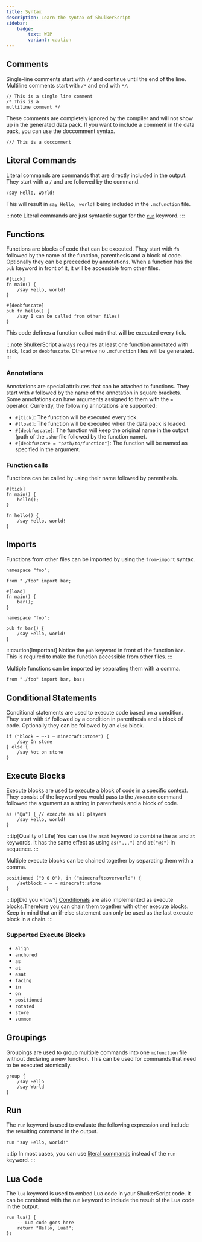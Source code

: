 ```yaml
---
title: Syntax
description: Learn the syntax of ShulkerScript
sidebar:
    badge:
        text: WIP
        variant: caution
---
```


## Comments
Single-line comments start with `//` and continue until the end of the line.
Multiline comments start with `/*` and end with `*/`.

```shulkerscript
// This is a single line comment
/* This is a
multiline comment */
```

These comments are completely ignored by the compiler and will not show up in the generated data pack.
If you want to include a comment in the data pack, you can use the doccomment syntax.
```shulkerscript
/// This is a doccomment
```

## Literal Commands
Literal commands are commands that are directly included in the output.
They start with a `/` and are followed by the command.
```shulkerscript
/say Hello, world!
```

This will result in `say Hello, world!` being included in the `.mcfunction` file.

:::note
Literal commands are just syntactic sugar for the [`run`](#run) keyword.
:::

## Functions
Functions are blocks of code that can be executed.
They start with `fn` followed by the name of the function, parenthesis and a block of code.
Optionally they can be preceeded by annotations. When a function has the `pub` keyword in front of it, it will be accessible from other files.
```shulkerscript title="src/main.shu"
#[tick]
fn main() {
    /say Hello, world!
}

#[deobfuscate]
pub fn hello() {
    /say I can be called from other files!
}
```
This code defines a function called `main` that will be executed every tick.

:::note
ShulkerScript always requires at least one function annotated with `tick`, `load` or `deobfuscate`. 
Otherwise no `.mcfunction` files will be generated.
:::

### Annotations
Annotations are special attributes that can be attached to functions.
They start with `#` followed by the name of the annotation in square brackets. Some annotations can have arguments assigned to them with the `=` operator.
Currently, the following annotations are supported:
- `#[tick]`: The function will be executed every tick.
- `#[load]`: The function will be executed when the data pack is loaded.
- `#[deobfuscate]`: The function will keep the original name in the output (path of the `.shu`-file followed by the function name).
- `#[deobfuscate = "path/to/function"]`: The function will be named as specified in the argument.

### Function calls
Functions can be called by using their name followed by parenthesis.
```shulkerscript
#[tick]
fn main() {
    hello();
}

fn hello() {
    /say Hello, world!
}
```

## Imports

Functions from other files can be imported by using the `from`-`import` syntax.
```shulkerscript title="src/main.shu"
namespace "foo";

from "./foo" import bar;

#[load]
fn main() {
    bar();
}
```

```shulkerscript title="src/foo.shu"
namespace "foo";

pub fn bar() {
    /say Hello, world!
}
```

:::caution[Important]
Notice the `pub` keyword in front of the function `bar`. This is required to make the function accessible from other files.
:::

Multiple functions can be imported by separating them with a comma.
```shulkerscript
from "./foo" import bar, baz;
```

## Conditional Statements
Conditional statements are used to execute code based on a condition.
They start with `if` followed by a condition in parenthesis and a block of code.
Optionally they can be followed by an `else` block.
```shulkerscript
if ("block ~ ~-1 ~ minecraft:stone") {
    /say On stone
} else {
    /say Not on stone
}
```

## Execute Blocks
Execute blocks are used to execute a block of code in a specific context.
They consist of the keyword you would pass to the `/execute` command followed the argument as a string in parenthesis and a block of code.
```shulkerscript
as ("@a") { // execute as all players
    /say Hello, world!
}
```

:::tip[Quality of Life]
You can use the `asat` keyword to combine the `as` and `at` keywords. It has the same effect as using `as("...")` and `at("@s")` in sequence.
:::

Multiple execute blocks can be chained together by separating them with a comma.
```shulkerscript
positioned ("0 0 0"), in ("minecraft:overworld") {
    /setblock ~ ~ ~ minecraft:stone
}
```

:::tip[Did you know?]
[Conditionals](#conditional-statements) are also implemented as execute blocks.Therefore you can chain them together with other execute blocks. Keep in mind that an if-else statement can only be used as the last execute block in a chain.
:::

### Supported Execute Blocks

- `align`
- `anchored`
- `as`
- `at`
- `asat`
- `facing`
- `in`
- `on`
- `positioned`
- `rotated`
- `store`
- `summon`

## Groupings
Groupings are used to group multiple commands into one `mcfunction` file without declaring a new function.
This can be used for commands that need to be executed atomically.
```shulkerscript
group {
    /say Hello
    /say World
}
```

## Run
The `run` keyword is used to evaluate the following expression and include the resulting command in the output.
```shulkerscript
run "say Hello, world!"
```

:::tip
In most cases, you can use [literal commands](#literal-commands) instead of the `run` keyword.
:::

## Lua Code
The `lua` keyword is used to embed Lua code in your ShulkerScript code. It can be combined with the `run` keyword to include the result of the Lua code in the output.
```shulkerscript
run lua() {
    -- Lua code goes here
    return "Hello, Lua!";
};
```